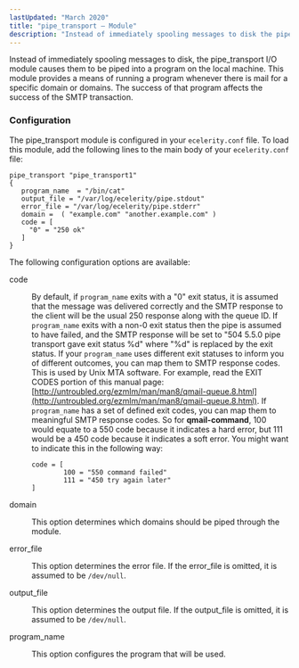 ```yaml
---
lastUpdated: "March 2020"
title: "pipe_transport – Module"
description: "Instead of immediately spooling messages to disk the pipe transport I O module causes them to be piped into a program on the local machine This module provides a means of running a program whenever there is mail for a specific domain or domains The success of that program affects..."
---
```


<a name="idp22526544"></a> 

Instead of immediately spooling messages to disk, the pipe_transport I/O module causes them to be piped into a program on the local machine. This module provides a means of running a program whenever there is mail for a specific domain or domains. The success of that program affects the success of the SMTP transaction.

### <a name="idp22529120"></a> Configuration

The pipe_transport module is configured in your `ecelerity.conf` file. To load this module, add the following lines to the main body of your `ecelerity.conf` file:

<a name="example.pipe_transport.3"></a> 


```
pipe_transport "pipe_transport1"
{
   program_name  = "/bin/cat"
   output_file = "/var/log/ecelerity/pipe.stdout"
   error_file = "/var/log/ecelerity/pipe.stderr"
   domain =  ( "example.com" "another.example.com" )
   code = [
     "0" = "250 ok"
   ]
}
```

The following configuration options are available:

<dl class="variablelist">

<dt>code</dt>

<dd>

By default, if `program_name` exits with a "0" exit status, it is assumed that the message was delivered correctly and the SMTP response to the client will be the usual 250 response along with the queue ID. If `program_name` exits with a non-0 exit status then the pipe is assumed to have failed, and the SMTP response will be set to "504 5.5.0 pipe transport gave exit status %d" where "%d" is replaced by the exit status. If your `program_name` uses different exit statuses to inform you of different outcomes, you can map them to SMTP response codes. This is used by Unix MTA software. For example, read the EXIT CODES portion of this manual page: [http://untroubled.org/ezmlm/man/man8/qmail-queue.8.html](http://untroubled.org/ezmlm/man/man8/qmail-queue.8.html). If `program_name` has a set of defined exit codes, you can map them to meaningful SMTP response codes. So for **qmail-command**, 100 would equate to a 550 code because it indicates a hard error, but 111 would be a 450 code because it indicates a soft error. You might want to indicate this in the following way:

```
code = [
        100 = "550 command failed"
        111 = "450 try again later"
]
```
</dd>

<dt>domain</dt>

<dd>

This option determines which domains should be piped through the module.

</dd>

<dt>error_file</dt>

<dd>

This option determines the error file. If the error_file is omitted, it is assumed to be `/dev/null`.

</dd>

<dt>output_file</dt>

<dd>

This option determines the output file. If the output_file is omitted, it is assumed to be `/dev/null`.

</dd>

<dt>program_name</dt>

<dd>

This option configures the program that will be used.

</dd>

</dl>